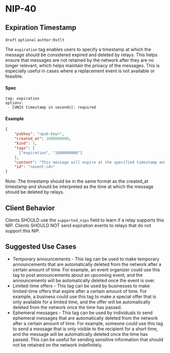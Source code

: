NIP-40
======

Expiration Timestamp
-----------------------------------

`draft` `optional` `author:0xtlt`

The `expiration` tag enables users to specify a timestamp at which the message should be considered expired and deleted by relays. This helps ensure that messages are not retained by the network after they are no longer relevant, which helps maintain the privacy of the messages. This is especially useful in cases where a replacement event is not available or feasible.

#### Spec

```
tag: expiration
options:
 - [UNIX timestamp in seconds]: required
```

#### Example

```json
{
    "pubkey": "<pub-key>",
    "created_at": 1000000000,
    "kind": 1,
    "tags": [
      ["expiration", "1600000000"]
    ],
    "content": "This message will expire at the specified timestamp and be deleted by relays.\n",
    "id": "<event-id>"
}
```

Note: The timestamp should be in the same format as the created_at timestamp and should be interpreted as the time at which the message should be deleted by relays.

Client Behavior
---------------

Clients SHOULD use the `supported_nips` field to learn if a relay supports this NIP. Clients SHOULD NOT send expiration events to relays that do not support this NIP.

Suggested Use Cases
-------------------

* Temporary announcements - This tag can be used to make temporary announcements that are automatically deleted from the network after a certain amount of time. For example, an event organizer could use this tag to post announcements about an upcoming event, and the announcements will be automatically deleted once the event is over.
* Limited-time offers - This tag can be used by businesses to make limited-time offers that expire after a certain amount of time. For example, a business could use this tag to make a special offer that is only available for a limited time, and the offer will be automatically deleted from the network once the time has passed.
* Ephemeral messages - This tag can be used by individuals to send ephemeral messages that are automatically deleted from the network after a certain amount of time. For example, someone could use this tag to send a message that is only visible to the recipient for a short time, and the message will be automatically deleted once the time has passed. This can be useful for sending sensitive information that should not be retained on the network indefinitely.
